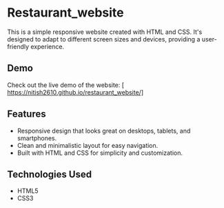 # Restaurant_website

This is a simple responsive website created with HTML and CSS. It's designed to adapt to different screen sizes and devices, providing a user-friendly experience.

## Demo

Check out the live demo of the website: [ https://nitish2610.github.io/restaurant_website/]

## Features

- Responsive design that looks great on desktops, tablets, and smartphones.
- Clean and minimalistic layout for easy navigation.
- Built with HTML and CSS for simplicity and customization.

## Technologies Used

- HTML5
- CSS3


